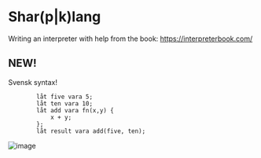 # Shar(p|k)lang

Writing an interpreter with help from the book: https://interpreterbook.com/

## NEW! 
Svensk syntax!

            låt five vara 5;
            låt ten vara 10;
            låt add vara fn(x,y) {
                x + y;
            };
            låt result vara add(five, ten);

![image](https://github.com/Hortlund/Shar-p-lang/assets/29903032/df421de1-fbb3-42f1-89eb-fc620f1c8d57)
